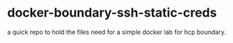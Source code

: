 # docker-boundary-ssh-static-creds
a quick repo to hold the files need for a simple docker lab for hcp boundary. 
